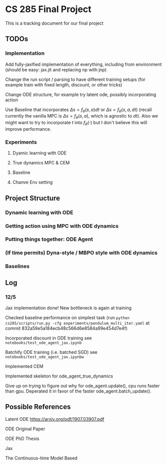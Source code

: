 # CS 285 Final Project
This is a tracking document for our final project

## TODOs
### Implementation
Add fully-jaxified implementation of everything, including from environment (should be easy: jax.jit and replacing np with jnp)

Change the run script / parsing to have different training setups (for example train with fixed length, discount, or other tricks)

Change ODE structure, for example try latent ode, possibly incorporating action

Use Baseline that incorporates $\Delta s = f_\theta (s, a) dt$ or $\Delta s = f_\theta (s, a, dt)$ (recall currently the vanilla MPC is $\Delta s = f_\theta (s, a)$, which is agnostic to $dt$). Also we might want to try to incorporate $t$ into $f_\theta(\cdot)$ but I don't believe this will improve performance.

### Experiments

1. Dyamic learning with ODE 

2. True dynamics MPC & CEM

3. Baseline

4. Chanve Env setting





## Project Structure
### Dynamic learning with ODE

### Getting action using MPC with ODE dynamics

### Putting things together: ODE Agent

### (If time permits) Dyna-style / MBPO style with ODE dynamics

### Baselines




## Log

### 12/5

Jax implementation done! New bottleneck is again at training

Checked baseline performance on simplest task (run ```python cs285/scripts/run.py -cfg experiments/pendulum_multi_iter.yaml``` at commit 832a59e5a184ecb48c566d6e8584a99e454d7e4f)

Incorporated discount in ODE training
see ```notebooks/test_ode_agent_jax.ipynb```

Batchify ODE training (i.e. batched SGD)
see ```notebooks/test_ode_agent_jax.ipynbw```

Implemented CEM

Implemented skeleton for ode_agent_true_dynamics

Give up on trying to figure out why for ode_agent.update(), cpu runs faster than gpu. Deperated it in favor of the faster ode_agent.batch_update().

## Possible References

Latent ODE
https://arxiv.org/pdf/1907.03907.pdf

ODE Original Paper

ODE PhD Thesis

Jax

The Continuous-time Model Based